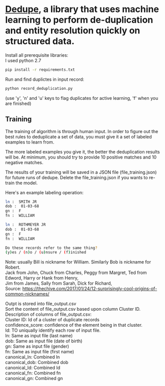 # [Dedupe](https://github.com/dedupeio/dedupe), a library that uses machine learning to perform de-duplication and entity resolution quickly on structured data.

Install all prerequisite libraries:  
I used python 2.7 
```bash
pip install -r requirements.txt
```

Run and find duplictes in input record:
```bash
python record_deduplication.py
```
  (use 'y', 'n' and 'u' keys to flag duplicates for active learning, 'f' when you are finished)

## Training

The training of algorithm is through human input. In order to figure out the best rules to deduplicate a set of data, you must give it a set of labeled examples to learn from.

The more labeled examples you give it, the better the deduplication results will be. At minimum, you should try to provide 10 positive matches and 10 negative matches.

The results of your training will be saved in a JSON file (file_training.json) for future runs of dedupe.
Delete the file_training.json if you wants to re-train the model.

Here's an example labeling operation:

```bash
ln :  SMITH JR
dob :  01-03-68
gn :  F
fn :  WILLIAM

ln :  ROTHMEYER JR
dob :  01-03-68
gn :  F
fn :  WILLIAM

Do these records refer to the same thing?
(y)es / (n)o / (u)nsure / (f)inished
```

Note: usually Bill is nickname for William. Similarly Bob is nickname for Robert.  
Jack from John, Chuck from Charles, Peggy from Margret, Ted from Edword, Harry or Hank from Henry,   
Jim from James, Sally from Sarah, Dick for Richard,   
Source: https://thechive.com/2017/01/24/12-surprisingly-cool-origins-of-common-nicknames/  
  
Outpt is stored into file_output.csv  
Sort the content of file_output.csv based upon column Cluster ID.  
Description of columns of file_output.csv:  
	Cluster ID: Id of a cluster of duplicate records  
	confidence_score: confidence of the element being in that cluster.  
	Id: TO uniqually identify each row of input file.  
	ln: Same as input file (last name)  
	dob: Same as input file (date of birth)  
	gn: Same as input file (gender)  
	fn: Same as input file (first name)  
	canonical_ln: Combined ln   
	canonical_dob: Combined dob  
	canonical_Id: Combined Id  
	canonical_fn: Combined fn  
	canonical_gn: Combined gn  
